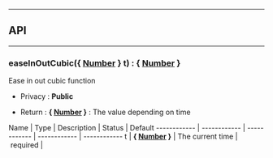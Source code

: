 


-----------------------------
## API
-----------------------------

### easeInOutCubic({ <a class="link" href="https://developer.mozilla.org/fr/docs/Web/JavaScript/Reference/Objets_globaux/Number" target="_blank" title="Number">Number</a> } t) : { <a class="link" href="https://developer.mozilla.org/fr/docs/Web/JavaScript/Reference/Objets_globaux/Number" target="_blank" title="Number">Number</a> }
Ease in out cubic function

- Privacy : **Public**

- Return : **{ <a class="link" href="https://developer.mozilla.org/fr/docs/Web/JavaScript/Reference/Objets_globaux/Number" target="_blank" title="Number">Number</a> }** : The value depending on time

Name | Type | Description | Status | Default
------------ | ------------ | ------------ | ------------ | ------------
t | **{ <a class="link" href="https://developer.mozilla.org/fr/docs/Web/JavaScript/Reference/Objets_globaux/Number" target="_blank" title="Number">Number</a> }** | The current time | required | 



